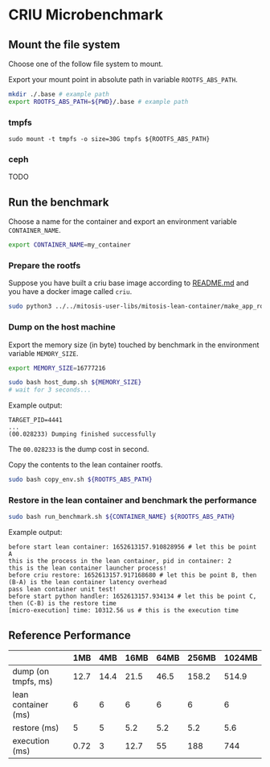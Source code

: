 # CRIU Microbenchmark

## Mount the file system

Choose one of the follow file system to mount.

Export your mount point in absolute path in variable `ROOTFS_ABS_PATH`.

```bash
mkdir ./.base # example path
export ROOTFS_ABS_PATH=${PWD}/.base # example path
```

### tmpfs

```
sudo mount -t tmpfs -o size=30G tmpfs ${ROOTFS_ABS_PATH}
```

### ceph

TODO

## Run the benchmark

Choose a name for the container and export an environment variable `CONTAINER_NAME`.

```bash
export CONTAINER_NAME=my_container
```

### Prepare the rootfs

Suppose you have built a criu base image according to [README.md](../../mitosis-user-libs/mitosis-lean-container/README.md) and you have a docker image called `criu`.

```bash
sudo python3 ../../mitosis-user-libs/mitosis-lean-container/make_app_rootfs.py --name criu --only-export ${ROOTFS_ABS_PATH}
```

### Dump on the host machine

Export the memory size (in byte) touched by benchmark in the environment variable `MEMORY_SIZE`.

```bash
export MEMORY_SIZE=16777216
```

```bash
sudo bash host_dump.sh ${MEMORY_SIZE}
# wait for 3 seconds...
```

Example output:

```plain
TARGET_PID=4441
...
(00.028233) Dumping finished successfully
```

The `00.028233` is the dump cost in second.

Copy the contents to the lean container rootfs.

```bash
sudo bash copy_env.sh ${ROOTFS_ABS_PATH}
```

### Restore in the lean container and benchmark the performance

```bash
sudo bash run_benchmark.sh ${CONTAINER_NAME} ${ROOTFS_ABS_PATH}
```

Example output:

```plain
before start lean container: 1652613157.910828956 # let this be point A
this is the process in the lean container, pid in container: 2
this is the lean container launcher process!
before criu restore: 1652613157.917168680 # let this be point B, then (B-A) is the lean container latency overhead
pass lean container unit test!
before start python handler: 1652613157.934134 # let this be point C, then (C-B) is the restore time
[micro-execution] time: 10312.56 us # this is the execution time
```

## Reference Performance

|                     | 1MB  | 4MB  | 16MB | 64MB | 256MB | 1024MB |
| ------------------- | ---- | ---- | ---- | ---- | ----- | ------ |
| dump (on tmpfs, ms) | 12.7 | 14.4 | 21.5 | 46.5 | 158.2 | 514.9  |
| lean container (ms) | 6    | 6    | 6    | 6    | 6     | 6      |
| restore (ms)        | 5    | 5    | 5.2  | 5.2  | 5.2   | 5.6    |
| execution (ms)      | 0.72 | 3    | 12.7 | 55   | 188   | 744    |
